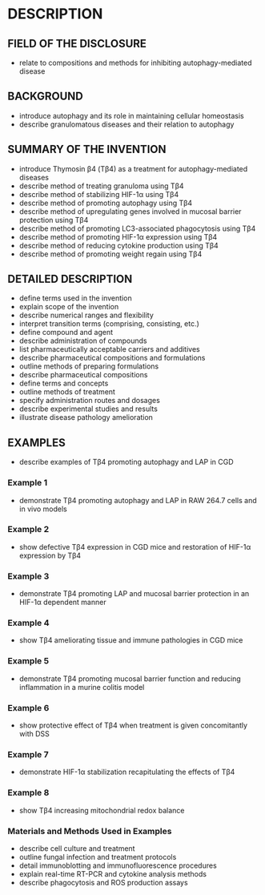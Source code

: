 # DESCRIPTION

## FIELD OF THE DISCLOSURE

- relate to compositions and methods for inhibiting autophagy-mediated disease

## BACKGROUND

- introduce autophagy and its role in maintaining cellular homeostasis
- describe granulomatous diseases and their relation to autophagy

## SUMMARY OF THE INVENTION

- introduce Thymosin β4 (Tβ4) as a treatment for autophagy-mediated diseases
- describe method of treating granuloma using Tβ4
- describe method of stabilizing HIF-1α using Tβ4
- describe method of promoting autophagy using Tβ4
- describe method of upregulating genes involved in mucosal barrier protection using Tβ4
- describe method of promoting LC3-associated phagocytosis using Tβ4
- describe method of promoting HIF-1α expression using Tβ4
- describe method of reducing cytokine production using Tβ4
- describe method of promoting weight regain using Tβ4

## DETAILED DESCRIPTION

- define terms used in the invention
- explain scope of the invention
- describe numerical ranges and flexibility
- interpret transition terms (comprising, consisting, etc.)
- define compound and agent
- describe administration of compounds
- list pharmaceutically acceptable carriers and additives
- describe pharmaceutical compositions and formulations
- outline methods of preparing formulations
- describe pharmaceutical compositions
- define terms and concepts
- outline methods of treatment
- specify administration routes and dosages
- describe experimental studies and results
- illustrate disease pathology amelioration

## EXAMPLES

- describe examples of Tβ4 promoting autophagy and LAP in CGD

### Example 1

- demonstrate Tβ4 promoting autophagy and LAP in RAW 264.7 cells and in vivo models

### Example 2

- show defective Tβ4 expression in CGD mice and restoration of HIF-1α expression by Tβ4

### Example 3

- demonstrate Tβ4 promoting LAP and mucosal barrier protection in an HIF-1α dependent manner

### Example 4

- show Tβ4 ameliorating tissue and immune pathologies in CGD mice

### Example 5

- demonstrate Tβ4 promoting mucosal barrier function and reducing inflammation in a murine colitis model

### Example 6

- show protective effect of Tβ4 when treatment is given concomitantly with DSS

### Example 7

- demonstrate HIF-1α stabilization recapitulating the effects of Tβ4

### Example 8

- show Tβ4 increasing mitochondrial redox balance

### Materials and Methods Used in Examples

- describe cell culture and treatment
- outline fungal infection and treatment protocols
- detail immunoblotting and immunofluorescence procedures
- explain real-time RT-PCR and cytokine analysis methods
- describe phagocytosis and ROS production assays

